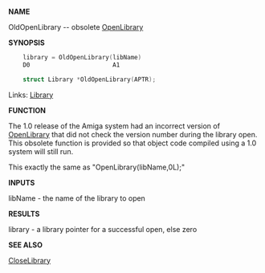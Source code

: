 
**NAME**

OldOpenLibrary -- obsolete [OpenLibrary](OpenLibrary)

**SYNOPSIS**

```c
    library = OldOpenLibrary(libName)
    D0                       A1

    struct Library *OldOpenLibrary(APTR);

```
Links: [Library](_009C) 

**FUNCTION**

The 1.0 release of the Amiga system had an incorrect version of
[OpenLibrary](OpenLibrary) that did not check the version number during the
library open.  This obsolete function is provided so that object
code compiled using a 1.0 system will still run.

This exactly the same as &#034;OpenLibrary(libName,0L);&#034;

**INPUTS**

libName - the name of the library to open

**RESULTS**

library - a library pointer for a successful open, else zero

**SEE ALSO**

[CloseLibrary](CloseLibrary)
